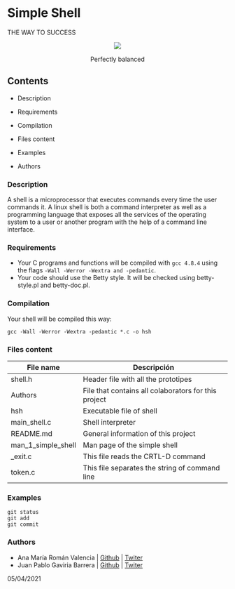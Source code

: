 # Simple Shell

THE WAY TO SUCCESS

<div align="center">

<img src= "https://miro.medium.com/max/1204/1*5w2fOfCVL5FdK7oYDJgIHg.png" >

<p>Perfectly balanced</p>
</div>

## Contents

- Description

- Requirements

- Compilation

- Files content

- Examples

- Authors

### Description

A shell is a microprocessor that executes commands every time the user commands it. A linux shell is both a command interpreter as well as a programming language that exposes all the services of the operating system to a user or another program with the help of a command line interface.

### Requirements

- Your C programs and functions will be compiled with `gcc 4.8.4` using the flags `-Wall -Werror -Wextra and -pedantic`.
- Your code should use the Betty style. It will be checked using betty-style.pl and betty-doc.pl.

### Compilation

Your shell will be compiled this way:

```
gcc -Wall -Werror -Wextra -pedantic *.c -o hsh
```

### Files content

| File name          | Descripción                                          |
| ------------------ | ---------------------------------------------------- |
| shell.h            | Header file with all the prototipes                  |
| Authors            | File that contains all colaborators for this project |
| hsh                | Executable file of shell                             |
| main_shell.c       | Shell interpreter                                    |
| README.md          | General information of this project                  |
| man_1_simple_shell | Man page of the simple shell                         |
| \_exit.c           | This file reads the CRTL-D command                   |
| token.c            | This file separates the string of command line       |

### Examples

```
git status
git add
git commit
```

### Authors

- Ana María Román Valencia | [Github](https://github.com/anamariaroman) | [Twiter](https://twitter.com/AnaMari77939013)
- Juan Pablo Gaviria Barrera | [Github](https://github.com/Juanpagab99) | [Twiter](https://twitter.com/JuanPab27132211)

05/04/2021
